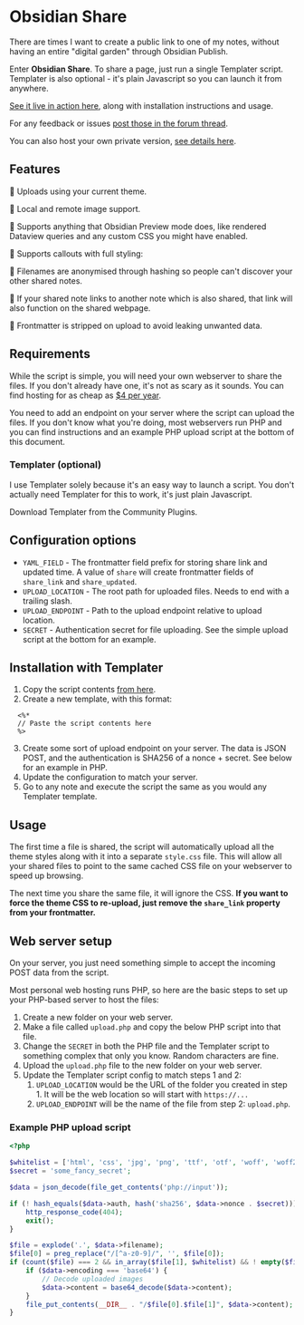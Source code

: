 # Obsidian Share

There are times I want to create a public link to one of my notes, without having an entire "digital garden" through Obsidian Publish.

Enter **Obsidian Share**. To share a page, just run a single Templater script. Templater is also optional - it's plain Javascript so you can launch it from anywhere.

[See it live in action here](https://share.alan.fyi/572e1ae4a0aeadf5943862d1deaf8fe6.html), along with installation instructions and usage.

For any feedback or issues [post those in the forum thread](https://forum.obsidian.md/t/obsidian-share-publicly-share-notes-without-needing-a-full-digital-garden-supports-themes-images-callouts-and-more/).

You can also host your own private version, [see details here](https://file.obsidianshare.com/5d9dadb08ee4ec00323c694930722702.html).

## Features

🔹 Uploads using your current theme.

🔹 Local and remote image support.

🔹 Supports anything that Obsidian Preview mode does, like rendered Dataview queries and any custom CSS you might have enabled.

🔹 Supports callouts with full styling:

🔹 Filenames are anonymised through hashing so people can't discover your other shared notes.

🔹 If your shared note links to another note which is also shared, that link will also function on the shared webpage. 

🔹 Frontmatter is stripped on upload to avoid leaking unwanted data.

## Requirements

While the script is simple, you will need your own webserver to share the files. If you don't already have one, it's not as scary as it sounds. You can find hosting for as cheap as [$4 per year](https://hostdive.com/shared).

You need to add an endpoint on your server where the script can upload the files. If you don't know what you're doing, most webservers run PHP and you can find instructions and an example PHP upload script at the bottom of this document.

### Templater (optional)
I use Templater solely because it's an easy way to launch a script. You don't actually need Templater for this to work, it's just plain Javascript.

Download Templater from the Community Plugins.

## Configuration options

- `YAML_FIELD` - The frontmatter field prefix for storing share link and updated time. A value of `share` will create frontmatter fields of `share_link` and `share_updated`.
- `UPLOAD_LOCATION` - The root path for uploaded files. Needs to end with a trailing slash.
- `UPLOAD_ENDPOINT` - Path to the upload endpoint relative to  upload location.
- `SECRET` - Authentication secret for file uploading. See the simple upload script at the bottom for an example.

## Installation with Templater

1. Copy the script contents [from here](https://github.com/alangrainger/obsidian-share/blob/main/obsidian-share.js).
2. Create a new template, with this format:
```
  <%*
  // Paste the script contents here
  %> 
```
3. Create some sort of upload endpoint on your server. The data is JSON POST, and the authentication is SHA256 of a nonce + secret. See below for an example in PHP.
4. Update the configuration to match your server.
5. Go to any note and execute the script the same as you would any Templater template.

## Usage

The first time a file is shared, the script will automatically upload all the theme styles along with it into a separate `style.css` file. This will allow all your shared files to point to the same cached CSS file on your webserver to speed up browsing.

The next time you share the same file, it will ignore the CSS. **If you want to force the theme CSS to re-upload, just remove the `share_link` property from your frontmatter.**

## Web server setup

On your server, you just need something simple to accept the incoming POST data from the script. 

Most personal web hosting runs PHP, so here are the basic steps to set up your PHP-based server to host the files:

1.  Create a new folder on your web server.
2.  Make a file called `upload.php` and copy the below PHP script into that file.
3.  Change the `SECRET` in both the PHP file and the Templater script to something complex that only you know. Random characters are fine.
4.  Upload the `upload.php` file to the new folder on your web server.
5.  Update the Templater script config to match steps 1 and 2:
	1. `UPLOAD_LOCATION` would be the URL of the folder you created in step 1. It will be the web location so will start with `https://...`
	2. `UPLOAD_ENDPOINT` will be the name of the file from step 2: `upload.php`.

### Example PHP upload script

```php
<?php

$whitelist = ['html', 'css', 'jpg', 'png', 'ttf', 'otf', 'woff', 'woff2'];
$secret = 'some_fancy_secret';

$data = json_decode(file_get_contents('php://input'));

if (! hash_equals($data->auth, hash('sha256', $data->nonce . $secret))) {
    http_response_code(404);
    exit();
}

$file = explode('.', $data->filename);
$file[0] = preg_replace("/[^a-z0-9]/", '', $file[0]);
if (count($file) === 2 && in_array($file[1], $whitelist) && ! empty($file[0])) {
    if ($data->encoding === 'base64') {
        // Decode uploaded images
        $data->content = base64_decode($data->content);
    }
    file_put_contents(__DIR__ . "/$file[0].$file[1]", $data->content);
}
```
